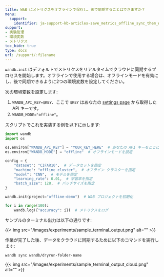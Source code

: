 ```yaml
---
title: W&B にメトリクスをオフラインで保存し、後で同期することはできますか？
menu:
  support:
    identifier: ja-support-kb-articles-save_metrics_offline_sync_them_wb_later
support:
- 実験管理
- 環境変数
- メトリクス
toc_hide: true
type: docs
url: /support/:filename
---
```


`wandb.init` はデフォルトでメトリクスをリアルタイムでクラウドに同期するプロセスを開始します。オフラインで使用する場合は、オフラインモードを有効にし、後で同期できるように2つの環境変数を設定してください。

次の環境変数を設定します:

1. `WANDB_API_KEY=$KEY`、ここで `$KEY` はあなたの [settings page](https://app.wandb.ai/settings) から取得した API キーです。
2. `WANDB_MODE="offline"`。

スクリプトでこれを実装する例を以下に示します:

```python
import wandb
import os

os.environ["WANDB_API_KEY"] = "YOUR_KEY_HERE"  # あなたの API キーをここに
os.environ["WANDB_MODE"] = "offline"  # オフラインモードを設定

config = {
    "dataset": "CIFAR10",  # データセットを指定
    "machine": "offline cluster",  # オフライン クラスターを指定
    "model": "CNN",  # モデルを指定
    "learning_rate": 0.01,  # 学習率を指定
    "batch_size": 128,  # バッチサイズを指定
}

wandb.init(project="offline-demo")  # W&B プロジェクトを初期化

for i in range(100):
    wandb.log({"accuracy": i})  # メトリクスをログ
```

サンプルのターミナル出力は以下の通りです:

{{< img src="/images/experiments/sample_terminal_output.png" alt="" >}}

作業が完了した後、データをクラウドに同期するために以下のコマンドを実行します:

```shell
wandb sync wandb/dryrun-folder-name
```

{{< img src="/images/experiments/sample_terminal_output_cloud.png" alt="" >}}